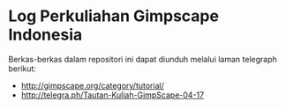 # Log Perkuliahan Gimpscape Indonesia
Berkas-berkas dalam repositori ini dapat diunduh melalui laman telegraph berikut:
- http://gimpscape.org/category/tutorial/
- http://telegra.ph/Tautan-Kuliah-GimpScape-04-17
